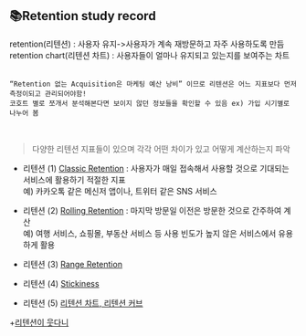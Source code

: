 ## 📚Retention study record    
retention(리텐션) : 사용자 유지->사용자가 계속 재방문하고 자주 사용하도록 만듬  
retention chart(리텐션 차트) : 사용자들이 얼마나 유지되고 있는지를 보여주는 차트   
<br>

    “Retention 없는 Acquisition은 마케팅 예산 낭비” 이므로 리텐션은 어느 지표보다 먼저 측정이되고 관리되어야함!  
    코호트 별로 쪼개서 분석해본다면 보이지 않던 정보들을 확인할 수 있음 ex) 가입 시기별로 나누어 봄  
<br>

    
    
> 다양한 리텐션 지표들이 있으며 각각 어떤 차이가 있고 어떻게 계산하는지 파악  

- 리텐션 (1) [Classic Retention](https://velog.io/@datarian/retention1) : 사용자가 매일 접속해서 사용할 것으로 기대되는 서비스에 활용하기 적절한 지표  
예) 카카오톡 같은 메신저 앱이나, 트위터 같은 SNS 서비스  

- 리텐션 (2) [Rolling Retention](https://velog.io/@datarian/retention2) : 마지막 방문일 이전은 방문한 것으로 간주하여 계산  
예) 여행 서비스, 쇼핑몰, 부동산 서비스 등 사용 빈도가 높지 않은 서비스에서 유용하게 활용  

- 리텐션 (3) [Range Retention](https://velog.io/@datarian/retention3)  

- 리텐션 (4) [Stickiness](https://velog.io/@datarian/retention4)  

- 리텐션 (5) [리텐션 차트, 리텐션 커브](https://velog.io/@datarian/retention-analysis)  

+[리텐션이 웃다니](https://datarian.io/blog/munice-smile-retention?utm_source=openchat&utm_medium=social&utm_campaign=referral)

 
